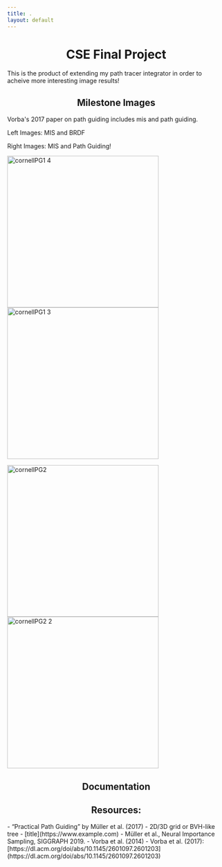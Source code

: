 ```yaml
---
title: .
layout: default
---
```


<h1 style="text-align: center;"><strong>CSE Final Project</strong></h1>


This is the product of extending my path tracer integrator in order to acheive more interesting image results!


<h2 style="text-align: center;"><strong>Milestone Images</strong></h2>
Vorba's 2017 paper on path guiding includes mis and path guiding.

Left Images: MIS and BRDF

Right Images: MIS and Path Guiding!
<p>
  <img src="https://github.com/user-attachments/assets/e5ea2242-ce0e-4ca2-a81a-4867580f56f6" alt="cornellPG1 4" width="350">
  <img src="https://github.com/user-attachments/assets/792697d6-9df2-407c-aa64-64cf817b5293" alt="cornellPG1 3" width="350">
</p>


<p>
  <img src="https://github.com/user-attachments/assets/0aaa5f69-94f4-4df4-a7b5-003b2cffa3f6" alt="cornellPG2" width="350">
  <img src="https://github.com/user-attachments/assets/6fceacba-079f-4f33-8170-47bc4b032828" alt="cornellPG2 2" width="350">
</p>



<h2 style="text-align: center;"><strong>Documentation</strong></h2>



<h2 style="text-align: center;"><strong>Resources:</strong></h2>
- “Practical Path Guiding” by Müller et al. (2017)
- 2D/3D grid or BVH-like tree
- [title](https://www.example.com)
- Müller et al., Neural Importance Sampling, SIGGRAPH 2019.
- Vorba et al. (2014)
- Vorba et al. (2017): [https://dl.acm.org/doi/abs/10.1145/2601097.2601203](https://dl.acm.org/doi/abs/10.1145/2601097.2601203)   

